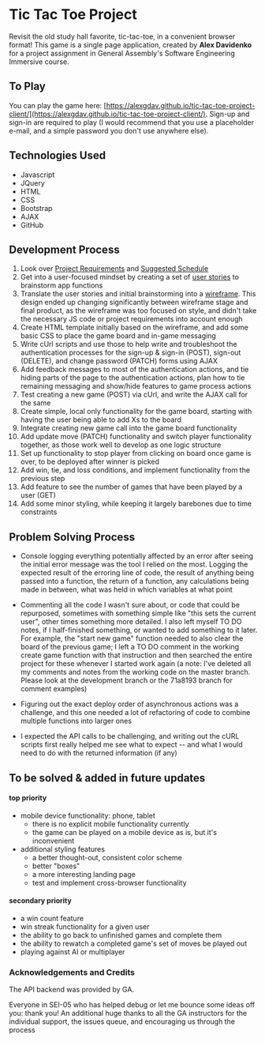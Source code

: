 # Tic Tac Toe Project

Revisit the old study hall favorite, tic-tac-toe, in a convenient browser format!
This game is a single page application, created by **Alex Davidenko** for a project assignment in General Assembly's Software Engineering Immersive course.

## To Play
You can play the game here: [https://alexgdav.github.io/tic-tac-toe-project-client/](https://alexgdav.github.io/tic-tac-toe-project-client/).
Sign-up and sign-in are required to play (I would recommend that you use a placeholder e-mail, and a simple password you don't use anywhere else).

## Technologies Used

 - Javascript
 - JQuery
 - HTML
 - CSS
 - Bootstrap
 - AJAX
 - GitHub

## Development Process

1.  Look over [Project Requirements](https://git.generalassemb.ly/ga-wdi-boston/game-project/blob/master/requirements.md)  and [Suggested Schedule](https://gist.git.generalassemb.ly/eron-salling/54bad2d68e07fcc5a2ffbec8dd2be4b5)
2. Get into a user-focused mindset by creating a set of [user stories](https://github.com/alexgdav/tic-tac-toe-project-client/blob/master/userstories.md) to brainstorm app functions
3. Translate the user stories and initial brainstorming into a [wireframe](https://raw.githubusercontent.com/alexgdav/tic-tac-toe-project-client/master/wireframe.jpg). This design ended up changing significantly between wireframe stage and final product, as the wireframe was too focused on style, and didn't take the necessary JS  code or project requirements into account enough
4. Create HTML template initially based on the wireframe, and add some basic CSS to place the game board and in-game messaging
5. Write cUrl scripts and use those to help write and troubleshoot the authentication processes for the sign-up & sign-in (POST), sign-out (DELETE), and change password (PATCH) forms using AJAX
6.  Add feedback messages to most of the authentication actions, and tie hiding parts of the page to the authentication actions, plan how to tie remaining messaging and show/hide features to game process actions
7. Test creating a new game (POST) via cUrl, and write the AJAX call for the same
8. Create simple, local only functionality for the game board, starting with having the user being able to add Xs to the board
9. Integrate creating new game call into the game board functionality
10. Add update move (PATCH) functionality and switch player functionality together, as those work well to develop as one logic structure
11. Set up functionality to stop player from clicking on board once game is over, to be deployed after winner is picked
12. Add win, tie, and loss conditions, and implement functionality from the previous step
13. Add feature to see the number of games that have been played by a user (GET)
14. Add some minor styling, while keeping it largely barebones due to time constraints

## Problem Solving Process

 - Console logging everything potentially affected by an error after
   seeing the initial error message was the tool I relied on the most.
   Logging the expected result of the erroring line of code, the result
   of anything being passed into a function, the return of a function,
   any calculations being made in between, what was held in which
   variables at what point

-  Commenting all the code I wasn't sure about, or code that could be repurposed,
sometimes with something simple like "this sets the current user", other times
something more detailed. I also left myself TO DO notes, if I half-finished
something, or wanted to add something to it later. For example, the "start new
game" function needed to also clear the board of the previous game; I left a
TO DO comment in the working create game function with that instruction and then
searched the entire project for these whenever I started work again
(a note: I've deleted all my comments and notes from the working code on the master
branch. Please look at the development branch or the 71a8193 branch for comment examples)

 - Figuring out the exact deploy order of asynchronous actions was a
   challenge, and this one needed a lot of refactoring of code to
   combine multiple functions into larger ones

- I expected the API calls to be challenging, and writing out the cURL scripts first really helped me see what to expect -- and what I would need to do with the returned information (if any)


## To be solved & added in future updates

#### top priority
 - mobile device functionality: phone, tablet
	 - there is no explicit mobile functionality currently
	 - the game can be played on a mobile device as is, but it's inconvenient
 -  additional styling features
	 - a better thought-out, consistent color scheme
	 - better "boxes"
	 - a more interesting landing page
	 - test and implement cross-browser functionality

#### secondary priority
 - a win count feature
 - win streak functionality for a given user
 - the ability to go back to unfinished games and complete them
 - the ability to rewatch a completed game's set of moves be played out
 - playing against AI or multiplayer


### Acknowledgements and Credits

The API backend was provided by GA.

Everyone in SEI-05 who has helped debug or let me bounce some ideas off you: thank you! An additional huge thanks to all the GA instructors for the individual support, the issues queue, and encouraging us through the process

